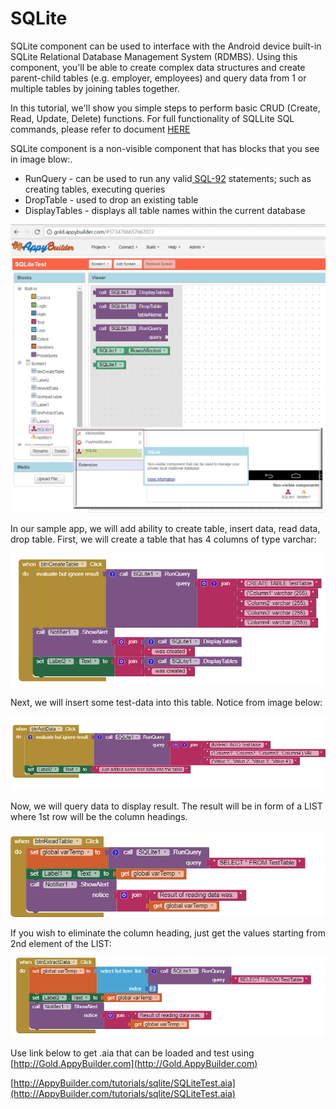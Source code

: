 # SQLite

SQLite component can be used to interface with the Android device built-in SQLite Relational Database Management System \(RDMBS\). Using this component, you'll be able to create complex data structures and create parent-child tables \(e.g. employer, employees\) and query data from 1 or multiple tables by joining tables together.

In this tutorial, we'll show you simple steps to perform basic CRUD \(Create, Read, Update, Delete\) functions. For full functionality of SQLLite SQL commands, please refer to document [HERE](https://sqlite.org/lang.html)

SQLite component is a non-visible component that has blocks that you see in image blow:.

* RunQuery - can be used to run any valid[ SQL-92](https://en.wikipedia.org/wiki/SQL-92) statements; such as creating tables, executing queries
* DropTable - used to drop an existing table
* DisplayTables - displays all table names within the current database

![](/assets/book-sqlite1.png)

In our sample app, we will add ability to create table, insert data, read data, drop table. First, we will create a table that has 4 columns of type varchar:

![](/assets/book-sqlite3.png)

Next, we will insert some test-data into this table. Notice from image below:

![](/assets/book-sqlite4.png)

Now, we will query data to display result. The result will be in form of a LIST where 1st row will be the column headings.

![](/assets/book-sqlite5.png)

If you wish to eliminate the column heading, just get the values starting from 2nd element of the LIST:

![](/assets/book-sqlite6.png)

Use link below to get .aia that can be loaded and test using [http://Gold.AppyBuilder.com](http://Gold.AppyBuilder.com)

[http://AppyBuilder.com/tutorials/sqlite/SQLiteTest.aia](http://AppyBuilder.com/tutorials/sqlite/SQLiteTest.aia)

